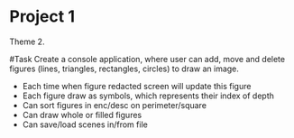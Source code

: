 # Project 1
Theme 2.

#Task
Create a console application, where user can add, move and delete figures (lines, triangles, rectangles, circles) to draw an image.
- Each time when figure redacted screen will update this figure
- Each figure draw as symbols, which represents their index of depth
- Can sort figures in enc/desc on perimeter/square
- Can draw whole or filled figures
- Can save/load scenes in/from file
